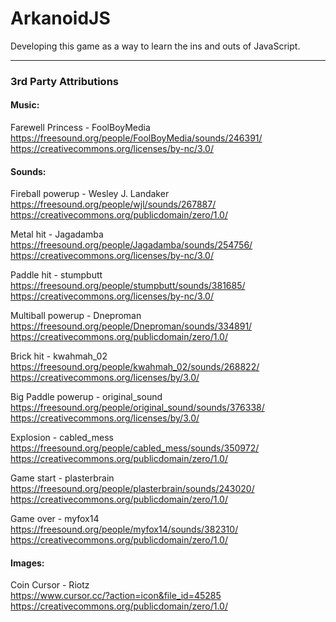 # ArkanoidJS
Developing this game as a way to learn the ins and outs of JavaScript.

---

### 3rd Party Attributions


#### Music:


Farewell Princess - FoolBoyMedia  
https://freesound.org/people/FoolBoyMedia/sounds/246391/  
https://creativecommons.org/licenses/by-nc/3.0/


#### Sounds:


Fireball powerup - Wesley J. Landaker  
https://freesound.org/people/wjl/sounds/267887/  
https://creativecommons.org/publicdomain/zero/1.0/


Metal hit - Jagadamba  
https://freesound.org/people/Jagadamba/sounds/254756/  
https://creativecommons.org/licenses/by-nc/3.0/


Paddle hit - stumpbutt  
https://freesound.org/people/stumpbutt/sounds/381685/  
https://creativecommons.org/licenses/by-nc/3.0/


Multiball powerup - Dneproman  
https://freesound.org/people/Dneproman/sounds/334891/  
https://creativecommons.org/publicdomain/zero/1.0/


Brick hit - kwahmah_02  
https://freesound.org/people/kwahmah_02/sounds/268822/  
https://creativecommons.org/licenses/by/3.0/


Big Paddle powerup - original_sound  
https://freesound.org/people/original_sound/sounds/376338/  
https://creativecommons.org/licenses/by/3.0/


Explosion - cabled_mess  
https://freesound.org/people/cabled_mess/sounds/350972/  
https://creativecommons.org/publicdomain/zero/1.0/


Game start - plasterbrain  
https://freesound.org/people/plasterbrain/sounds/243020/  
https://creativecommons.org/publicdomain/zero/1.0/


Game over - myfox14  
https://freesound.org/people/myfox14/sounds/382310/  
https://creativecommons.org/publicdomain/zero/1.0/


#### Images:

Coin Cursor - Riotz  
https://www.cursor.cc/?action=icon&file_id=45285  
https://creativecommons.org/publicdomain/zero/1.0/